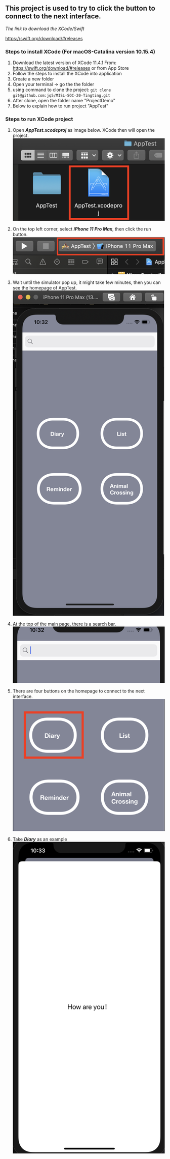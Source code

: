 ## This project is used to try to click the button to connect to the next interface.

_The link to download the XCode/Swift_

https://swift.org/download/#releases

### Steps to install XCode (For macOS-Catalina version 10.15.4)

1. Download the latest version of XCode 11.4.1
   From: https://swift.org/download/#releases
   or from App Store
2. Follow the steps to install the XCode into application
3. Create a new folder
4. Open your terminal -> go the the folder
5. using command to clone the project: ```git clone git@github.com:jq5/MISL-SOC-20-Tingting.git```
6. After clone, open the folder name "ProjectDemo"
7. Below to explain how to run project "AppTest"

### Steps to run XCode project

1. Open ***AppTest.xcodeproj*** as image below. XCode then will open the project.
![](./Screenshot/AppTest/FolderAppTest.png)

2.  On the top left corner, select ***iPhone 11 Pro Max***, then click the run button.
![](./Screenshot/AppTest/RunAppTest.png)

3. Wait until the simulator pop up, it might take few minutes, then you can see the homepage of AppTest.
![](./Screenshot/AppTest/Simulator_AppTest.png)

4. At the top of the main page, there is a search bar.
![](./Screenshot/AppTest/Search_AppTest.png)

5. There are four buttons on the homepage to connect to the next interface.
![](./Screenshot/AppTest/Click_AppTest.png)

6. Take ***Diary*** as an example
![](./Screenshot/AppTest/Diary_AppTest.png)
